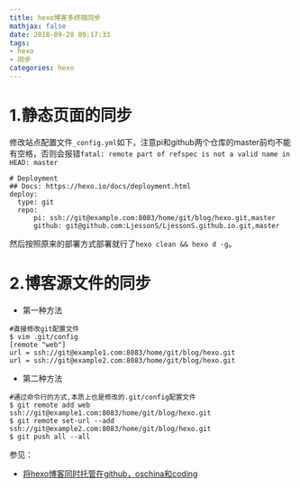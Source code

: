 ```yaml
---
title: hexo博客多终端同步
mathjax: false
date: 2018-09-28 09:17:33
tags:
- hexo
- 同步
categories: hexo
---
```


# 1.静态页面的同步

修改站点配置文件`_config.yml`如下，注意pi和github两个仓库的master前均不能有空格，否则会报错`fatal: remote part of refspec is not a valid name in HEAD: master`

```shell
# Deployment
## Docs: https://hexo.io/docs/deployment.html
deploy:
  type: git
  repo:
      pi: ssh://git@example.com:8083/home/git/blog/hexo.git,master
      github: git@github.com:LjessonS/LjessonS.github.io.git,master
```

然后按照原来的部署方式部署就行了`hexo clean && hexo d -g`。

# 2.博客源文件的同步

- 第一种方法

```shell
#直接修改git配置文件
$ vim .git/config
[remote "web"]
url = ssh://git@example1.com:8083/home/git/blog/hexo.git
url = ssh://git@example2.com:8083/home/git/blog/hexo.git
```

- 第二种方法

```shell
#通过命令行的方式,本质上也是修改的.git/config配置文件
$ git remote add web ssh://git@example1.com:8083/home/git/blog/hexo.git
$ git remote set-url --add ssh://git@example2.com:8083/home/git/blog/hexo.git
$ git push all --all
```

参见：

- [将hexo博客同时托管在github，oschina和coding](https://www.jianshu.com/p/18ffe8148ef7)